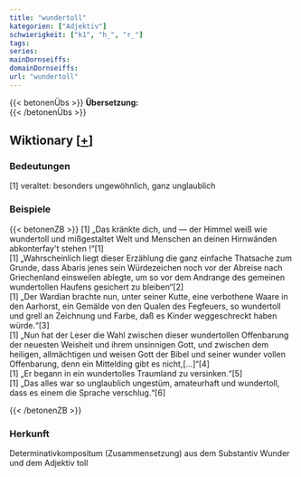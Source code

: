 ```yaml
---
title: "wundertoll"
kategorien: ["Adjektiv"]
schwierigkeit: ["k1", "h_", "r_"]
tags:
series:
mainDornseiffs:
domainDornseiffs:
url: "wundertoll"
---
```


{{< betonenÜbs >}}
**Übersetzung:**  
{{< /betonenÜbs >}}

## Wiktionary [[+](https://de.wiktionary.org/wiki/wundertoll)]

### Bedeutungen
[1] veraltet: besonders ungewöhnlich, ganz unglaublich  

### Beispiele
{{< betonenZB >}}
[1] „Das kränkte dich, und — der Himmel weiß wie wundertoll und mißgestaltet Welt und Menschen an deinen Hirnwänden abkonterfay't stehen !“[1]  
[1] „Wahrscheinlich liegt dieser Erzählung die ganz einfache Thatsache zum Grunde, dass Abaris jenes sein Würdezeichen noch vor der Abreise nach Griechenland einsweilen ablegte, um so vor dem Andrange des gemeinen wundertollen Haufens gesichert zu bleiben“[2]  
[1] „Der Wardian brachte nun, unter seiner Kutte, eine verbothene Waare in den Aarhorst, ein Gemälde von den Qualen des Fegfeuers, so wundertoll und grell an Zeichnung und Farbe, daß es Kinder weggeschreckt haben würde.“[3]  
[1] „Nun hat der Leser die Wahl zwischen dieser wundertollen Offenbarung der neuesten Weisheit und ihrem unsinnigen Gott, und zwischen dem heiligen, allmächtigen und weisen Gott der Bibel und seiner wunder vollen Offenbarung, denn ein Mittelding gibt es nicht,[…]“[4]  
[1] „Er begann in ein wundertolles Traumland zu versinken.“[5]  
[1] „Das alles war so unglaublich ungestüm, amateurhaft und wundertoll, dass es einem die Sprache verschlug.“[6]  

{{< /betonenZB >}}
### Herkunft
Determinativkompositum (Zusammensetzung) aus dem Substantiv Wunder und dem Adjektiv toll  


